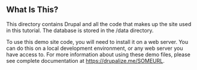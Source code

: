 ## What Is This?

This directory contains Drupal and all the code that makes up the site used in this tutorial. The database is stored in the /data directory.

To use this demo site code, you will need to install it on a web server. You can do this on a local development environment, or any web server you have access to. For more information about using these demo files, please see complete documentation at https://drupalize.me/SOMEURL.

